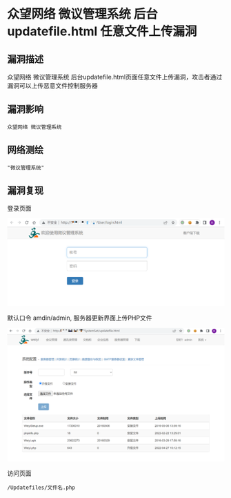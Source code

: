 # 众望网络 微议管理系统 后台updatefile.html 任意文件上传漏洞

## 漏洞描述

众望网络 微议管理系统 后台updatefile.html页面任意文件上传漏洞，攻击者通过漏洞可以上传恶意文件控制服务器

## 漏洞影响

```
众望网络 微议管理系统
```

## 网络测绘

```
"微议管理系统"
```

## 漏洞复现

登录页面

![image-20220525103602413](images/202205251036461.png)

默认口令 amdin/admin, 服务器更新界面上传PHP文件

![image-20220525103740928](images/202205251037014.png)

访问页面

```
/Updatefiles/文件名.php
```
